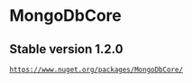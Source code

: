# MongoDbCore

## Stable version 1.2.0

[`https://www.nuget.org/packages/MongoDbCore/`](https://www.nuget.org/packages/MongoDbCore/)
